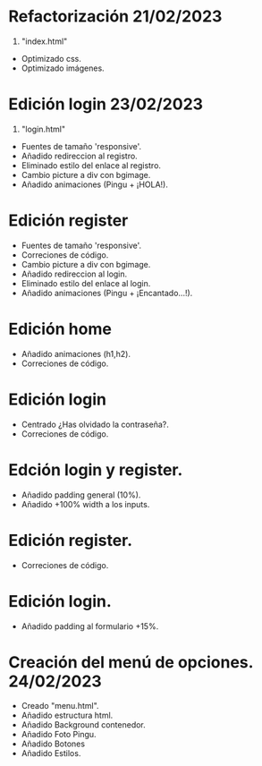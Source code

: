 # Refactorización 21/02/2023

1. "index.html"

- Optimizado css.
- Optimizado imágenes.

# Edición login 23/02/2023

1. "login.html"

- Fuentes de tamaño 'responsive'.
- Añadido redireccion al registro.
- Eliminado estilo del enlace al registro.
- Cambio picture a div con bgimage.
- Añadido animaciones (Pingu + ¡HOLA!).

# Edición register 

- Fuentes de tamaño 'responsive'.
- Correciones de código.
- Cambio picture a div con bgimage.
- Añadido redireccion al login.
- Eliminado estilo del enlace al login.
- Añadido animaciones (Pingu + ¡Encantado...!).

# Edición home 

- Añadido animaciones (h1,h2).
- Correciones de código.

# Edición login 

- Centrado ¿Has olvidado la contraseña?.
- Correciones de código.

# Edción login y register.

- Añadido padding general (10%).
- Añadido +100% width a los inputs.

# Edición register.
- Correciones de código.

# Edición login.
- Añadido padding al formulario +15%.

# Creación del menú de opciones. 24/02/2023
- Creado "menu.html".
- Añadido estructura html.
- Añadido Background contenedor.
- Añadido Foto Pingu.
- Añadido Botones
- Añadido Estilos.

